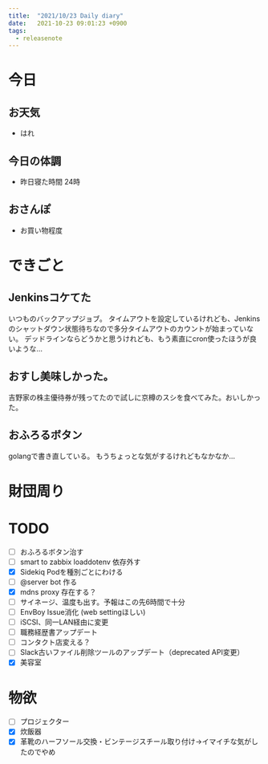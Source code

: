 ```yaml
---
title:  "2021/10/23 Daily diary"
date:   2021-10-23 09:01:23 +0900
tags:
  - releasenote
---
```

# 今日

## お天気

* はれ

## 今日の体調

* 昨日寝た時間 24時

## おさんぽ

* お買い物程度

# できごと

## Jenkinsコケてた

いつものバックアップジョブ。
タイムアウトを設定しているけれども、Jenkinsのシャットダウン状態待ちなので多分タイムアウトのカウントが始まっていない。
デッドラインならどうかと思うけれども、もう素直にcron使ったほうが良いような…

## おすし美味しかった。

吉野家の株主優待券が残ってたので試しに京樽のスシを食べてみた。おいしかった。

## おふろるボタン

golangで書き直している。 もうちょっとな気がするけれどもなかなか…

# 財団周り


# TODO 

- [ ] おふろるボタン治す
- [ ] smart to zabbix loaddotenv 依存外す
- [x] Sidekiq Podを種別ごとにわける
- [ ] @server bot 作る
- [x] mdns proxy 存在する？
- [ ] サイネージ、温度も出す。予報はこの先6時間で十分
- [ ] EnvBoy Issue消化 (web settingほしい)
- [ ] iSCSI、同一LAN経由に変更
- [ ] 職務経歴書アップデート
- [ ] コンタクト店変える？
- [ ] Slack古いファイル削除ツールのアップデート（deprecated API変更）
- [x] 美容室

# 物欲

- [ ] プロジェクター
- [x] 炊飯器
- [x] 革靴のハーフソール交換・ビンテージスチール取り付け→イマイチな気がしたのでやめ
